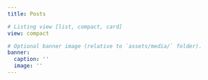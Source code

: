 ```yaml
---
title: Posts

# Listing view [list, compact, card]
view: compact

# Optional banner image (relative to `assets/media/` folder).
banner:
  caption: ''
  image: ''
---
```

